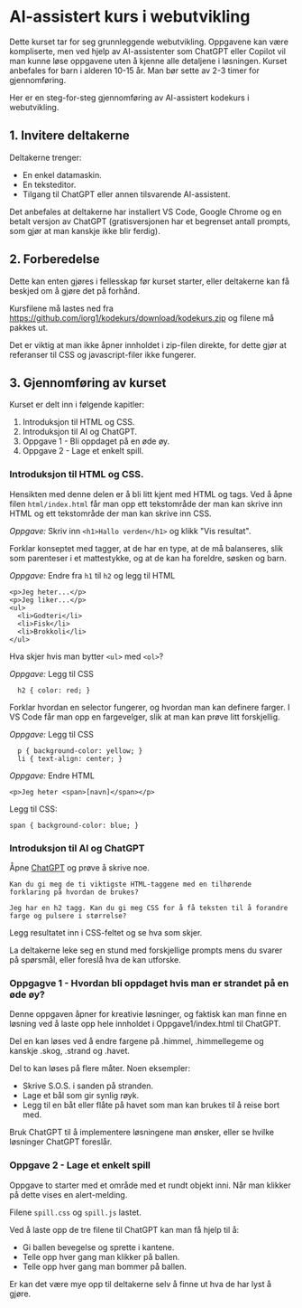 # AI-assistert kurs i webutvikling

Dette kurset tar for seg grunnleggende webutvikling. Oppgavene kan være kompliserte, men ved hjelp av AI-assistenter som ChatGPT eller Copilot vil man kunne løse oppgavene uten å kjenne alle detaljene i løsningen. Kurset anbefales for barn i alderen 10-15 år. Man bør sette av 2-3 timer for gjennomføring.

Her er en steg-for-steg gjennomføring av AI-assistert kodekurs i webutvikling.

## 1. Invitere deltakerne

Deltakerne trenger:
* En enkel datamaskin.
* En teksteditor.
* Tilgang til ChatGPT eller annen tilsvarende AI-assistent.

Det anbefales at deltakerne har installert VS Code, Google Chrome og en betalt versjon av ChatGPT (gratisversjonen har et begrenset antall prompts, som gjør at man kanskje ikke blir ferdig).

## 2. Forberedelse

Dette kan enten gjøres i fellesskap før kurset starter, eller deltakerne kan få beskjed om å gjøre det på forhånd.

Kursfilene må lastes ned fra https://github.com/iorg1/kodekurs/download/kodekurs.zip og filene må pakkes ut.

Det er viktig at man ikke åpner innholdet i zip-filen direkte, for dette gjør at referanser til CSS og javascript-filer ikke fungerer.

## 3. Gjennomføring av kurset

Kurset er delt inn i følgende kapitler:

1. Introduksjon til HTML og CSS.
2. Introduksjon til AI og ChatGPT.
3. Oppgave 1 - Bli oppdaget på en øde øy.
4. Oppgave 2 - Lage et enkelt spill.

### Introduksjon til HTML og CSS.

Hensikten med denne delen er å bli litt kjent med HTML og tags. Ved å åpne filen `html/index.html` får man opp ett tekstområde der man kan skrive inn HTML og ett tekstområde der man kan skrive inn CSS.

*Oppgave:* Skriv inn `<h1>Hallo verden</h1>` og klikk "Vis resultat".

Forklar konseptet med tagger, at de har en type, at de må balanseres, slik som parenteser i et mattestykke, og at de kan ha foreldre, søsken og barn.

*Oppgave:* Endre fra `h1` til `h2` og legg til HTML
```
<p>Jeg heter...</p>
<p>Jeg liker...</p>
<ul>
  <li>Godteri</li>
  <li>Fisk</li>
  <li>Brokkoli</li>
</ul>
```
Hva skjer hvis man bytter `<ul>` med `<ol>`?

*Oppgave:* Legg til CSS

```
  h2 { color: red; }
```

Forklar hvordan en selector fungerer, og hvordan man kan definere farger. I VS Code får man opp en fargevelger, slik at man kan prøve litt forskjellig.

*Oppgave:* Legg til CSS

```
  p { background-color: yellow; }
  li { text-align: center; }
```

*Oppgave:* Endre HTML

```
<p>Jeg heter <span>[navn]</span></p>
```

Legg til CSS:
```
span { background-color: blue; }
```

### Introduksjon til AI og ChatGPT

Åpne [ChatGPT](https://chatgpt.com/) og prøve å skrive noe.

```
Kan du gi meg de ti viktigste HTML-taggene med en tilhørende forklaring på hvordan de brukes?
```

```
Jeg har en h2 tagg. Kan du gi meg CSS for å få teksten til å forandre farge og pulsere i størrelse?
```
Legg resultatet inn i CSS-feltet og se hva som skjer.

La deltakerne leke seg en stund med forskjellige prompts mens du svarer på spørsmål, eller foreslå hva de kan utforske.

### Oppgagve 1 - Hvordan bli oppdaget hvis man er strandet på en øde øy?

Denne oppgaven åpner for kreativie løsninger, og faktisk kan man finne en løsning ved å laste opp hele innholdet i Oppgave1/index.html til ChatGPT.

Del en kan løses ved å endre fargene på .himmel, .himmellegeme og kanskje .skog, .strand og .havet.

Del to kan løses på flere måter. Noen eksempler:
* Skrive S.O.S. i sanden på stranden.
* Lage et bål som gir synlig røyk.
* Legg til en båt eller flåte på havet som man kan brukes til å reise bort med.

Bruk ChatGPT til å implementere løsningene man ønsker, eller se hvilke løsninger ChatGPT foreslår.

### Oppgave 2 - Lage et enkelt spill

Oppgave to starter med et område med et rundt objekt inni. Når man klikker på dette vises en alert-melding.

Filene `spill.css` og `spill.js` lastet.

Ved å laste opp de tre filene til ChatGPT kan man få hjelp til å:

* Gi ballen bevegelse og sprette i kantene.
* Telle opp hver gang man klikker på ballen.
* Telle opp hver gang man bommer på ballen.

Er kan det være mye opp til deltakerne selv å finne ut hva de har lyst å gjøre.